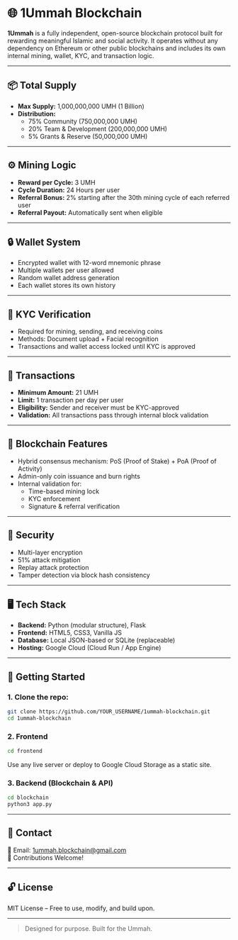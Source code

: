 # 🌐 1Ummah Blockchain

**1Ummah** is a fully independent, open-source blockchain protocol built for rewarding meaningful Islamic and social activity. It operates without any dependency on Ethereum or other public blockchains and includes its own internal mining, wallet, KYC, and transaction logic.

---

## 📦 Total Supply

- **Max Supply:** 1,000,000,000 UMH (1 Billion)
- **Distribution:**
  - 75% Community (750,000,000 UMH)
  - 20% Team & Development (200,000,000 UMH)
  - 5% Grants & Reserve (50,000,000 UMH)

---

## ⚙️ Mining Logic

- **Reward per Cycle:** 3 UMH
- **Cycle Duration:** 24 Hours per user
- **Referral Bonus:** 2% starting after the 30th mining cycle of each referred user
- **Referral Payout:** Automatically sent when eligible

---

## 🔒 Wallet System

- Encrypted wallet with 12-word mnemonic phrase
- Multiple wallets per user allowed
- Random wallet address generation
- Each wallet stores its own history

---

## 🛂 KYC Verification

- Required for mining, sending, and receiving coins
- Methods: Document upload + Facial recognition
- Transactions and wallet access locked until KYC is approved

---

## 💸 Transactions

- **Minimum Amount:** 21 UMH
- **Limit:** 1 transaction per day per user
- **Eligibility:** Sender and receiver must be KYC-approved
- **Validation:** All transactions pass through internal block validation

---

## 🧠 Blockchain Features

- Hybrid consensus mechanism: PoS (Proof of Stake) + PoA (Proof of Activity)
- Admin-only coin issuance and burn rights
- Internal validation for:
  - Time-based mining lock
  - KYC enforcement
  - Signature & referral verification

---

## 🔐 Security

- Multi-layer encryption
- 51% attack mitigation
- Replay attack protection
- Tamper detection via block hash consistency

---

## 🖥️ Tech Stack

- **Backend:** Python (modular structure), Flask
- **Frontend:** HTML5, CSS3, Vanilla JS
- **Database:** Local JSON-based or SQLite (replaceable)
- **Hosting:** Google Cloud (Cloud Run / App Engine)

---

## 🚀 Getting Started

### 1. Clone the repo:

```bash
git clone https://github.com/YOUR_USERNAME/1ummah-blockchain.git
cd 1ummah-blockchain
```

### 2. Frontend

```bash
cd frontend
```

Use any live server or deploy to Google Cloud Storage as a static site.

### 3. Backend (Blockchain & API)

```bash
cd blockchain
python3 app.py
```

---

## 📨 Contact

📧 Email: 1ummah.blockchain@gmail.com  
🤝 Contributions Welcome!

---

## 🔓 License

MIT License – Free to use, modify, and build upon.

---

> Designed for purpose. Built for the Ummah.

